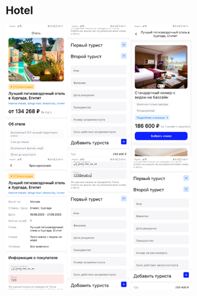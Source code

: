 # Hotel
<img src="Screenshot_20231128_201533_com.example.hotel.jpg" height="350"/> <img src="Screenshot_20231128_201708_com.example.hotel.jpg" height="350"/> <img src="Screenshot_20231128_201546_com.example.hotel.jpg" height="350"/> <img src="Screenshot_20231128_201626_com.example.hotel.jpg" height="350"/> <img src="Screenshot_20231128_201653_com.example.hotel.jpg" height="350"/> <img src="Screenshot_20231128_201708_com.example.hotel.jpg" height="350"/>


